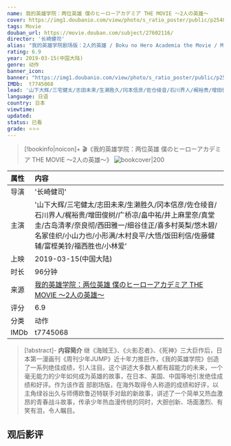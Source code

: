 ```yaml
---
name: 我的英雄学院：两位英雄 僕のヒーローアカデミア THE MOVIE ～2人の英雄～
cover: https://img1.doubanio.com/view/photo/s_ratio_poster/public/p2548783889.jpg
tags: Movie
douban_url: https://movie.douban.com/subject/27602116/
director: '长崎健司'
alias: "我的英雄学院剧场版：2人的英雄 / Boku no Hero Academia the Movie / My Hero Academia: The Movie / My Hero Academia: Two Heroes"
rating: 6.9
year: 2019-03-15(中国大陆)
genre: 动作
banner_icon: 
banner: "https://img1.doubanio.com/view/photo/s_ratio_poster/public/p2548783889.jpg"
IMDb:  t7745068
lead: '山下大辉/三宅健太/志田未来/生濑胜久/冈本信彦/佐仓绫音/石川界人/梶裕贵/增田俊树/广桥凉/畠中祐/井上麻里奈/真堂圭/古岛清孝/奈良彻/西田雅一/细谷佳正/喜多村英梨/悠木碧/名冢佳织/小山力也/小形满/木村良平/大悟/饭田利信/佐藤健辅/富㭴美铃/福西胜也/小林爱' 
language: 日语 
country: 日本 
viewtime:
updated: 
status: 已看
grade: ⭐️⭐️⭐️
---
```

> [!bookinfo|noicon]+ 🎬《我的英雄学院：两位英雄 僕のヒーローアカデミア THE MOVIE ～2人の英雄～》
> ![bookcover|200](https://img1.doubanio.com/view/photo/s_ratio_poster/public/p2548783889.jpg)
>
| 属性 | 内容                                       |
|:---- |:------------------------------------------ |
| 导演 | '长崎健司'                         |
| 主演 | '山下大辉/三宅健太/志田未来/生濑胜久/冈本信彦/佐仓绫音/石川界人/梶裕贵/增田俊树/广桥凉/畠中祐/井上麻里奈/真堂圭/古岛清孝/奈良彻/西田雅一/细谷佳正/喜多村英梨/悠木碧/名冢佳织/小山力也/小形满/木村良平/大悟/饭田利信/佐藤健辅/富㭴美铃/福西胜也/小林爱'                             |
| 上映 | 2019-03-15(中国大陆)                             |
| 时长 | 96分钟                   |
| 来源 | [我的英雄学院：两位英雄 僕のヒーローアカデミア THE MOVIE ～2人の英雄～](https://movie.douban.com/subject/27602116/) |
| 评分 | 6.9                           |
| 分类 | 动作                            |
| IMDb | t7745068                             | 

> [!abstract]- **内容简介**
>  继《海贼王》、《火影忍者》、《死神》三大巨作后，日本第一漫画刊《周刊少年JUMP》近十年力推巨作，《我的英雄学院》创造了一系列绝佳成绩，引人注目。这个讲述大多数人都有超能力的未来，一个毫无能力的少年如何成为英雄的故事，在日本、美国、中国等地引发绝佳成绩和好评。作为该作首 部剧场版，在海外取得令人称道的成绩和好评，以主角绿谷出久与师傅欧鲁迈特联手对敌的新故事，讲述了一个简单又热血激昂的青春战斗故事，传承少年热血漫传统的同时，大胆创新、场面激烈、有笑有泪，令人瞩目。
>  
## 观后影评
